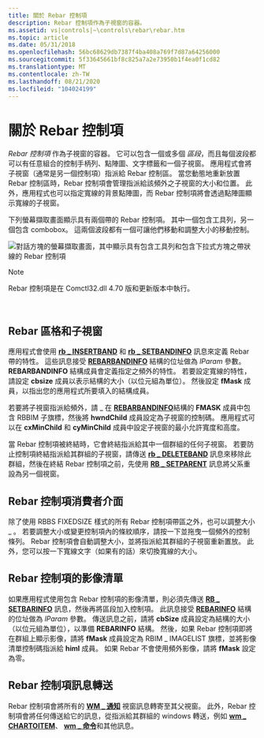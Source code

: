 ```yaml
---
title: 關於 Rebar 控制項
description: Rebar 控制項作為子視窗的容器。
ms.assetid: vs|controls|~\controls\rebar\rebar.htm
ms.topic: article
ms.date: 05/31/2018
ms.openlocfilehash: 56bc68629db7387f4ba408a769f7d87a64256000
ms.sourcegitcommit: 5f33645661bf8c825a7a2e73950b1f4ea0f1cd82
ms.translationtype: MT
ms.contentlocale: zh-TW
ms.lasthandoff: 08/21/2020
ms.locfileid: "104024199"
---
```

# <a name="about-rebar-controls"></a>關於 Rebar 控制項

*Rebar 控制項* 作為子視窗的容器。 它可以包含一個或多個 *區段*，而且每個波段都可以有任意組合的控制手柄列、點陣圖、文字標籤和一個子視窗。 應用程式會將子視窗（通常是另一個控制項）指派給 Rebar 控制區。 當您動態地重新放置 Rebar 控制區時，Rebar 控制項會管理指派給該頻外之子視窗的大小和位置。 此外，應用程式也可以指定寬線的背景點陣圖，而 Rebar 控制項將會透過點陣圖顯示寬線的子視窗。

下列螢幕擷取畫面顯示具有兩個帶的 Rebar 控制項。 其中一個包含工具列，另一個包含 combobox。 這兩個波段都有一個可讓他們移動和調整大小的移動控制。

![對話方塊的螢幕擷取畫面，其中顯示具有包含工具列和包含下拉式方塊之帶狀線的 Rebar 控制項](images/rb-rebar.png)

> [!Note]  
> Rebar 控制項是在 Comctl32.dll 4.70 版和更新版本中執行。

 

## <a name="rebar-bands-and-child-windows"></a>Rebar 區格和子視窗

應用程式會使用 [**rb \_ INSERTBAND**](rb-insertband.md) 和 [**rb \_ SETBANDINFO**](rb-setbandinfo.md) 訊息來定義 Rebar 帶的特性。 這些訊息接受 [**REBARBANDINFO**](/windows/win32/api/commctrl/ns-commctrl-rebarbandinfoa) 結構的位址做為 *lParam* 參數。 **REBARBANDINFO** 結構成員會定義指定之頻外的特性。 若要設定寬線的特性，請設定 **cbsize** 成員以表示結構的大小（以位元組為單位）。 然後設定 **fMask** 成員，以指出您的應用程式所要填入的結構成員。

若要將子視窗指派給頻外，請 \_ 在 [**REBARBANDINFO**](/windows/win32/api/commctrl/ns-commctrl-rebarbandinfoa)結構的 **FMASK** 成員中包含 RBBIM 子旗標，然後將 **hwndChild** 成員設定為子視窗的控制碼。 應用程式可以在 **cxMinChild** 和 **cyMinChild** 成員中設定子視窗的最小允許寬度和高度。

當 Rebar 控制項被終結時，它會終結指派給其中一個群組的任何子視窗。 若要防止控制項終結指派給其群組的子視窗，請傳送 [**rb \_ DELETEBAND**](rb-deleteband.md) 訊息來移除此群組，然後在終結 Rebar 控制項之前，先使用 [**RB \_ SETPARENT**](rb-setparent.md) 訊息將父系重設為另一個視窗。

## <a name="the-rebar-control-user-interface"></a>Rebar 控制項消費者介面

除了使用 RBBS FIXEDSIZE 樣式的所有 Rebar 控制項帶區之外，也可以調整大小 \_ 。 若要調整大小或變更控制項內的條紋順序，請按一下並拖曳一個頻外的控制條列。 Rebar 控制項會自動調整大小，並將指派給其群組的子視窗重新置放。 此外，您可以按一下寬線文字（如果有的話）來切換寬線的大小。

## <a name="the-rebar-controls-image-list"></a>Rebar 控制項的影像清單

如果應用程式使用包含 Rebar 控制項的影像清單，則必須先傳送 [**RB \_ SETBARINFO**](rb-setbarinfo.md) 訊息，然後再將區段加入控制項。 此訊息接受 [**REBARINFO**](/windows/win32/api/commctrl/ns-commctrl-rebarinfo) 結構的位址做為 *lParam* 參數。 傳送訊息之前，請將 **cbSize** 成員設定為結構的大小（以位元組為單位），以準備 **REBARINFO** 結構。 然後，如果 Rebar 控制項即將在群組上顯示影像，請將 **fMask** 成員設定為 RBIM \_ IMAGELIST 旗標，並將影像清單控制碼指派給 **himl** 成員。 如果 Rebar 不會使用頻外影像，請將 **fMask** 設定為零。

## <a name="rebar-control-message-forwarding"></a>Rebar 控制項訊息轉送

Rebar 控制項會將所有的 [**WM \_ 通知**](wm-notify.md) 視窗訊息轉寄至其父視窗。 此外，Rebar 控制項會將任何傳送給它的訊息，從指派給其群組的 windows 轉送，例如 [**wm \_ CHARTOITEM**](wm-chartoitem.md)、 [**wm \_ 命令**](/windows/desktop/menurc/wm-command)和其他訊息。

 

 